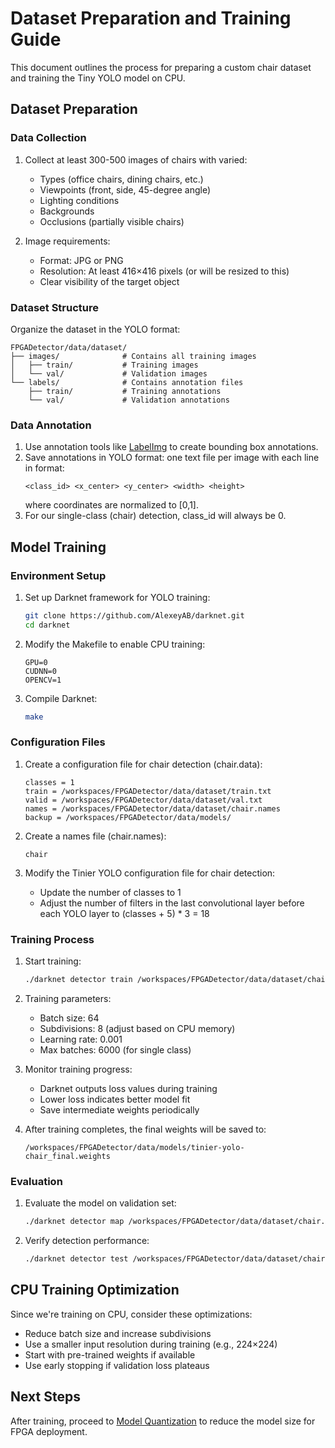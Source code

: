 # Dataset Preparation and Training Guide

This document outlines the process for preparing a custom chair dataset and training the Tiny YOLO model on CPU.

## Dataset Preparation

### Data Collection
1. Collect at least 300-500 images of chairs with varied:
   - Types (office chairs, dining chairs, etc.)
   - Viewpoints (front, side, 45-degree angle)
   - Lighting conditions
   - Backgrounds
   - Occlusions (partially visible chairs)

2. Image requirements:
   - Format: JPG or PNG
   - Resolution: At least 416×416 pixels (or will be resized to this)
   - Clear visibility of the target object

### Dataset Structure
Organize the dataset in the YOLO format:
```
FPGADetector/data/dataset/
├── images/              # Contains all training images
│   ├── train/           # Training images
│   └── val/             # Validation images
└── labels/              # Contains annotation files
    ├── train/           # Training annotations
    └── val/             # Validation annotations
```

### Data Annotation
1. Use annotation tools like [LabelImg](https://github.com/tzutalin/labelImg) to create bounding box annotations.
2. Save annotations in YOLO format: one text file per image with each line in format:
   ```
   <class_id> <x_center> <y_center> <width> <height>
   ```
   where coordinates are normalized to [0,1].
3. For our single-class (chair) detection, class_id will always be 0.

## Model Training

### Environment Setup
1. Set up Darknet framework for YOLO training:
   ```bash
   git clone https://github.com/AlexeyAB/darknet.git
   cd darknet
   ```

2. Modify the Makefile to enable CPU training:
   ```
   GPU=0
   CUDNN=0
   OPENCV=1
   ```

3. Compile Darknet:
   ```bash
   make
   ```

### Configuration Files
1. Create a configuration file for chair detection (chair.data):
   ```
   classes = 1
   train = /workspaces/FPGADetector/data/dataset/train.txt
   valid = /workspaces/FPGADetector/data/dataset/val.txt
   names = /workspaces/FPGADetector/data/dataset/chair.names
   backup = /workspaces/FPGADetector/data/models/
   ```

2. Create a names file (chair.names):
   ```
   chair
   ```

3. Modify the Tinier YOLO configuration file for chair detection:
   - Update the number of classes to 1
   - Adjust the number of filters in the last convolutional layer before each YOLO layer to (classes + 5) * 3 = 18

### Training Process
1. Start training:
   ```bash
   ./darknet detector train /workspaces/FPGADetector/data/dataset/chair.data /workspaces/FPGADetector/data/models/tinier-yolo-chair.cfg -clear 1
   ```

2. Training parameters:
   - Batch size: 64
   - Subdivisions: 8 (adjust based on CPU memory)
   - Learning rate: 0.001
   - Max batches: 6000 (for single class)

3. Monitor training progress:
   - Darknet outputs loss values during training
   - Lower loss indicates better model fit
   - Save intermediate weights periodically

4. After training completes, the final weights will be saved to:
   ```
   /workspaces/FPGADetector/data/models/tinier-yolo-chair_final.weights
   ```

### Evaluation
1. Evaluate the model on validation set:
   ```bash
   ./darknet detector map /workspaces/FPGADetector/data/dataset/chair.data /workspaces/FPGADetector/data/models/tinier-yolo-chair.cfg /workspaces/FPGADetector/data/models/tinier-yolo-chair_final.weights
   ```

2. Verify detection performance:
   ```bash
   ./darknet detector test /workspaces/FPGADetector/data/dataset/chair.data /workspaces/FPGADetector/data/models/tinier-yolo-chair.cfg /workspaces/FPGADetector/data/models/tinier-yolo-chair_final.weights <path_to_test_image>
   ```

## CPU Training Optimization
Since we're training on CPU, consider these optimizations:
- Reduce batch size and increase subdivisions
- Use a smaller input resolution during training (e.g., 224×224)
- Start with pre-trained weights if available
- Use early stopping if validation loss plateaus

## Next Steps
After training, proceed to [Model Quantization](quantization.md) to reduce the model size for FPGA deployment.